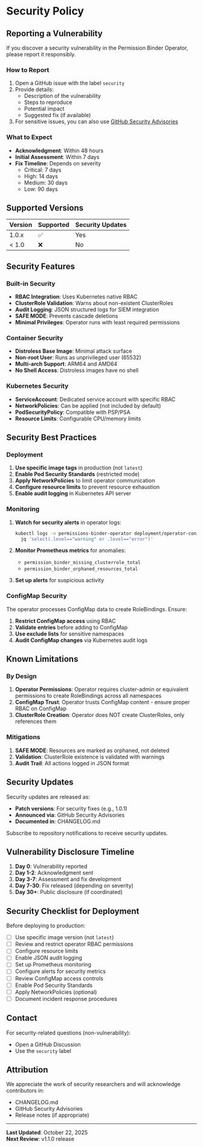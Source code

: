 # Security Policy

## Reporting a Vulnerability

If you discover a security vulnerability in the Permission Binder Operator, please report it responsibly.

### How to Report

1. Open a GitHub issue with the label `security`
2. Provide details:
   - Description of the vulnerability
   - Steps to reproduce
   - Potential impact
   - Suggested fix (if available)
3. For sensitive issues, you can also use [GitHub Security Advisories](https://github.com/lukasz-bielinski/permission-binder-operator/security/advisories/new)

### What to Expect

- **Acknowledgment**: Within 48 hours
- **Initial Assessment**: Within 7 days
- **Fix Timeline**: Depends on severity
  - Critical: 7 days
  - High: 14 days
  - Medium: 30 days
  - Low: 90 days

## Supported Versions

| Version | Supported          | Security Updates |
| ------- | ------------------ | ---------------- |
| 1.0.x   | :white_check_mark: | Yes              |
| < 1.0   | :x:                | No               |

## Security Features

### Built-in Security

- **RBAC Integration**: Uses Kubernetes native RBAC
- **ClusterRole Validation**: Warns about non-existent ClusterRoles
- **Audit Logging**: JSON structured logs for SIEM integration
- **SAFE MODE**: Prevents cascade deletions
- **Minimal Privileges**: Operator runs with least required permissions

### Container Security

- **Distroless Base Image**: Minimal attack surface
- **Non-root User**: Runs as unprivileged user (65532)
- **Multi-arch Support**: ARM64 and AMD64
- **No Shell Access**: Distroless images have no shell

### Kubernetes Security

- **ServiceAccount**: Dedicated service account with specific RBAC
- **NetworkPolicies**: Can be applied (not included by default)
- **PodSecurityPolicy**: Compatible with PSP/PSA
- **Resource Limits**: Configurable CPU/memory limits

## Security Best Practices

### Deployment

1. **Use specific image tags** in production (not `latest`)
2. **Enable Pod Security Standards** (restricted mode)
3. **Apply NetworkPolicies** to limit operator communication
4. **Configure resource limits** to prevent resource exhaustion
5. **Enable audit logging** in Kubernetes API server

### Monitoring

1. **Watch for security alerts** in operator logs:
   ```bash
   kubectl logs -n permissions-binder-operator deployment/operator-controller-manager | \
     jq 'select(.level=="warning" or .level=="error")'
   ```

2. **Monitor Prometheus metrics** for anomalies:
   - `permission_binder_missing_clusterrole_total`
   - `permission_binder_orphaned_resources_total`

3. **Set up alerts** for suspicious activity

### ConfigMap Security

The operator processes ConfigMap data to create RoleBindings. Ensure:

1. **Restrict ConfigMap access** using RBAC
2. **Validate entries** before adding to ConfigMap
3. **Use exclude lists** for sensitive namespaces
4. **Audit ConfigMap changes** via Kubernetes audit logs

## Known Limitations

### By Design

1. **Operator Permissions**: Operator requires cluster-admin or equivalent permissions to create RoleBindings across all namespaces
2. **ConfigMap Trust**: Operator trusts ConfigMap content - ensure proper RBAC on ConfigMap
3. **ClusterRole Creation**: Operator does NOT create ClusterRoles, only references them

### Mitigations

1. **SAFE MODE**: Resources are marked as orphaned, not deleted
2. **Validation**: ClusterRole existence is validated with warnings
3. **Audit Trail**: All actions logged in JSON format

## Security Updates

Security updates are released as:
- **Patch versions**: For security fixes (e.g., 1.0.1)
- **Announced via**: GitHub Security Advisories
- **Documented in**: CHANGELOG.md

Subscribe to repository notifications to receive security updates.

## Vulnerability Disclosure Timeline

1. **Day 0**: Vulnerability reported
2. **Day 1-2**: Acknowledgment sent
3. **Day 3-7**: Assessment and fix development
4. **Day 7-30**: Fix released (depending on severity)
5. **Day 30+**: Public disclosure (if coordinated)

## Security Checklist for Deployment

Before deploying to production:

- [ ] Use specific image version (not `latest`)
- [ ] Review and restrict operator RBAC permissions
- [ ] Configure resource limits
- [ ] Enable JSON audit logging
- [ ] Set up Prometheus monitoring
- [ ] Configure alerts for security metrics
- [ ] Review ConfigMap access controls
- [ ] Enable Pod Security Standards
- [ ] Apply NetworkPolicies (optional)
- [ ] Document incident response procedures

## Contact

For security-related questions (non-vulnerability):
- Open a GitHub Discussion
- Use the `security` label

## Attribution

We appreciate the work of security researchers and will acknowledge contributors in:
- CHANGELOG.md
- GitHub Security Advisories
- Release notes (if appropriate)

---

**Last Updated**: October 22, 2025  
**Next Review**: v1.1.0 release

